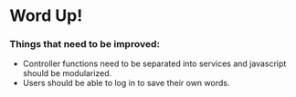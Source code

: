 # Word Up!

### Things that need to be improved:
	
* Controller functions need to be separated into services and javascript should be modularized.
* Users should be able to log in to save their own words.